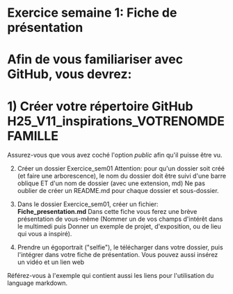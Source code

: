 # Exercice semaine 1: Fiche de présentation
# Afin de vous familiariser avec GitHub, vous devrez:

# 1) Créer votre répertoire GitHub **H25_V11_inspirations_VOTRENOMDEFAMILLE**<br>
   Assurez-vous que vous avez coché l'option *public* afin qu'il puisse être vu.

2) Créer un dossier Exercice_sem01 Attention: pour qu'un dossier soit créé (et faire une arborescence), le nom du dossier doit être suivi d'une barre oblique ET 
   d'un nom de dossier (avec une extension, md) Ne pas oublier de créer un README.md pour chaque dossier et sous-dossier.

3) Dans le dossier Exercice_sem01, créer un fichier: **Fiche_presentation.md**
   Dans cette fiche vous ferez une brève présentation de vous-même (Nommer un de vos champs d'intérêt dans le multimedi puis Donner un exemple de projet, 
   d'exposition, ou de lieu qui vous a inspiré).

4) Prendre un égoportrait ("selfie"), le télécharger dans votre dossier, puis l'intégrer dans votre fiche de présentation. Vous pouvez aussi insérez un vidéo et un 
   lien web

Référez-vous à l'exemple qui contient aussi les liens pour l'utilisation du language markdown.
